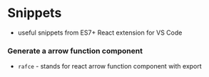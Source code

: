# Snippets
- useful snippets from ES7+ React extension for VS Code

### Generate a arrow function component
- `rafce` - stands for react arrow function component with export